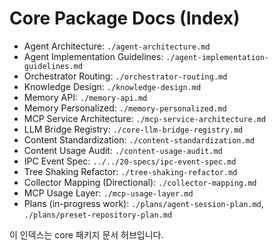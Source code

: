 # Core Package Docs (Index)

- Agent Architecture: `./agent-architecture.md`
- Agent Implementation Guidelines: `./agent-implementation-guidelines.md`
- Orchestrator Routing: `./orchestrator-routing.md`
- Knowledge Design: `./knowledge-design.md`
- Memory API: `./memory-api.md`
- Memory Personalized: `./memory-personalized.md`
- MCP Service Architecture: `./mcp-service-architecture.md`
- LLM Bridge Registry: `./core-llm-bridge-registry.md`
- Content Standardization: `./content-standardization.md`
- Content Usage Audit: `./content-usage-audit.md`
- IPC Event Spec: `../../20-specs/ipc-event-spec.md`
- Tree Shaking Refactor: `./tree-shaking-refactor.md`
- Collector Mapping (Directional): `./collector-mapping.md`
- MCP Usage Layer: `./mcp-usage-layer.md`
- Plans (in-progress work): `./plans/agent-session-plan.md`, `./plans/preset-repository-plan.md`

이 인덱스는 core 패키지 문서 허브입니다.
